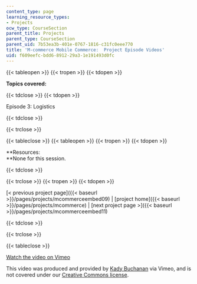 ```yaml
---
content_type: page
learning_resource_types:
- Projects
ocw_type: CourseSection
parent_title: Projects
parent_type: CourseSection
parent_uid: 7b53ea3b-401e-0767-1816-c31fc0eee770
title: 'M-commerce Mobile Commerce:  Project Episode Videos'
uid: f609eefc-bdd6-8912-29a3-1e191493d0fc
---
```


{{< tableopen >}}
{{< tropen >}}
{{< tdopen >}}


**Topics covered:**


{{< tdclose >}}
{{< tdopen >}}


Episode 3: Logistics


{{< tdclose >}}

{{< trclose >}}

{{< tableclose >}}
{{< tableopen >}}
{{< tropen >}}
{{< tdopen >}}


**Resources:  
**None for this session.


{{< tdclose >}}

{{< trclose >}}
{{< tropen >}}
{{< tdopen >}}


[\< previous project page]({{< baseurl >}}/pages/projects/mcommerceembed09) | [project home]({{< baseurl >}}/pages/projects/mcommerce) | [next project page >]({{< baseurl >}}/pages/projects/mcommerceembed11)


{{< tdclose >}}

{{< trclose >}}

{{< tableclose >}}

[Watch the video on Vimeo](http://vimeo.com/moogaloop.swf?clip_id=1919091&server=vimeo.com&show_title=0&show_byline=0&show_portrait=0&color=&fullscreen=0&group_id=)[](http://vimeo.com/moogaloop.swf?clip_id=1861773&server=vimeo.com&show_title=0&show_byline=0&show_portrait=0&color=&fullscreen=0&group_id=)

This video was produced and provided by [Kady Buchanan](http://vimeo.com/user720392) via Vimeo, and is not covered under our [Creative Commons license](/terms/#cc).